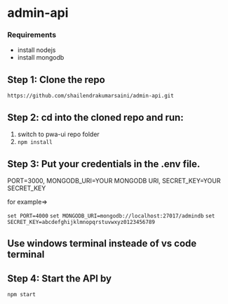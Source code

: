# admin-api

### Requirements

- install nodejs
- install mongodb
## Step 1: Clone the repo

`https://github.com/shailendrakumarsaini/admin-api.git`
## Step 2: cd into the cloned repo and run:
1. switch to pwa-ui repo folder
2. `npm install`

## Step 3: Put your credentials in the .env file.

PORT=3000,
MONGODB_URI=YOUR MONGODB URI,
SECRET_KEY=YOUR SECRET_KEY

for example=>

`set PORT=4000`
`set MONGODB_URI=mongodb://localhost:27017/admindb`
`set SECRET_KEY=abcdefghijklmnopqrstuvwxyz0123456789`

## Use windows terminal insteade of vs code terminal
## Step 4: Start the API by

`npm start`



